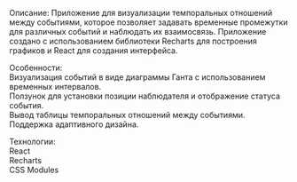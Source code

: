 Описание:
Приложение для визуализации темпоральных отношений между событиями, которое позволяет задавать временные промежутки для различных событий и наблюдать их взаимосвязь. 
Приложение создано с использованием библиотеки Recharts для построения графиков и React для создания интерфейса.

Особенности:  
Визуализация событий в виде диаграммы Ганта с использованием временных интервалов.  
Ползунок для установки позиции наблюдателя и отображение статуса события.  
Вывод таблицы темпоральных отношений между событиями.  
Поддержка адаптивного дизайна.

Технологии:  
  React  
Recharts  
CSS Modules
